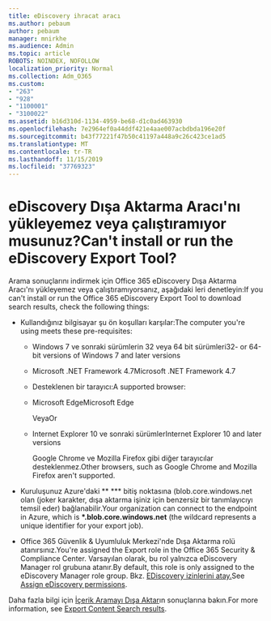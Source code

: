 ```yaml
---
title: eDiscovery ihracat aracı
ms.author: pebaum
author: pebaum
manager: mnirkhe
ms.audience: Admin
ms.topic: article
ROBOTS: NOINDEX, NOFOLLOW
localization_priority: Normal
ms.collection: Adm_O365
ms.custom:
- "263"
- "928"
- "1100001"
- "3100022"
ms.assetid: b16d310d-1134-4959-be68-d1c0ad463930
ms.openlocfilehash: 7e2964ef0a44ddf421e4aae007acbdbda196e20f
ms.sourcegitcommit: b43f77221f47b50c41197a448a9c26c423ce1ad5
ms.translationtype: MT
ms.contentlocale: tr-TR
ms.lasthandoff: 11/15/2019
ms.locfileid: "37769323"
---
```

# <a name="cant-install-or-run-the-ediscovery-export-tool"></a><span data-ttu-id="c85c7-102">eDiscovery Dışa Aktarma Aracı'nı yükleyemez veya çalıştıramıyor musunuz?</span><span class="sxs-lookup"><span data-stu-id="c85c7-102">Can't install or run the eDiscovery Export Tool?</span></span>

<span data-ttu-id="c85c7-103">Arama sonuçlarını indirmek için Office 365 eDiscovery Dışa Aktarma Aracı'nı yükleyemez veya çalıştıramıyorsanız, aşağıdaki leri denetleyin:</span><span class="sxs-lookup"><span data-stu-id="c85c7-103">If you can't install or run the Office 365 eDiscovery Export Tool to download search results, check the following things:</span></span>
  
- <span data-ttu-id="c85c7-104">Kullandığınız bilgisayar şu ön koşulları karşılar:</span><span class="sxs-lookup"><span data-stu-id="c85c7-104">The computer you're using meets these pre-requisites:</span></span>

  - <span data-ttu-id="c85c7-105">Windows 7 ve sonraki sürümlerin 32 veya 64 bit sürümleri</span><span class="sxs-lookup"><span data-stu-id="c85c7-105">32- or 64-bit versions of Windows 7 and later versions</span></span>

  - <span data-ttu-id="c85c7-106">Microsoft .NET Framework 4.7</span><span class="sxs-lookup"><span data-stu-id="c85c7-106">Microsoft .NET Framework 4.7</span></span>

  - <span data-ttu-id="c85c7-107">Desteklenen bir tarayıcı:</span><span class="sxs-lookup"><span data-stu-id="c85c7-107">A supported browser:</span></span>

  - <span data-ttu-id="c85c7-108">Microsoft Edge</span><span class="sxs-lookup"><span data-stu-id="c85c7-108">Microsoft Edge</span></span>

    <span data-ttu-id="c85c7-109">Veya</span><span class="sxs-lookup"><span data-stu-id="c85c7-109">Or</span></span>

  - <span data-ttu-id="c85c7-110">Internet Explorer 10 ve sonraki sürümler</span><span class="sxs-lookup"><span data-stu-id="c85c7-110">Internet Explorer 10 and later versions</span></span>

    <span data-ttu-id="c85c7-111">Google Chrome ve Mozilla Firefox gibi diğer tarayıcılar desteklenmez.</span><span class="sxs-lookup"><span data-stu-id="c85c7-111">Other browsers, such as Google Chrome and Mozilla Firefox aren't supported.</span></span>

- <span data-ttu-id="c85c7-112">Kuruluşunuz Azure'daki \*\* \*\*\* bitiş noktasına (blob.core.windows.net olan (joker karakter, dışa aktarma işiniz için benzersiz bir tanımlayıcıyı temsil eder) bağlanabilir.</span><span class="sxs-lookup"><span data-stu-id="c85c7-112">Your organization can connect to the endpoint in Azure, which is **\*.blob.core.windows.net** (the wildcard represents a unique identifier for your export job).</span></span>

- <span data-ttu-id="c85c7-113">Office 365 Güvenlik &amp; Uyumluluk Merkezi'nde Dışa Aktarma rolü atanırsınız.</span><span class="sxs-lookup"><span data-stu-id="c85c7-113">You're assigned the Export role in the Office 365 Security &amp; Compliance Center.</span></span> <span data-ttu-id="c85c7-114">Varsayılan olarak, bu rol yalnızca eDiscovery Manager rol grubuna atanır.</span><span class="sxs-lookup"><span data-stu-id="c85c7-114">By default, this role is only assigned to the eDiscovery Manager role group.</span></span> <span data-ttu-id="c85c7-115">Bkz. [EDiscovery izinlerini atay.](https://docs.microsoft.com/office365/securitycompliance/assign-ediscovery-permissions)</span><span class="sxs-lookup"><span data-stu-id="c85c7-115">See [Assign eDiscovery permissions](https://docs.microsoft.com/office365/securitycompliance/assign-ediscovery-permissions).</span></span>

<span data-ttu-id="c85c7-116">Daha fazla bilgi için [İçerik Aramayı Dışa Aktar](https://docs.microsoft.com/office365/securitycompliance/export-search-results)ın sonuçlarına bakın.</span><span class="sxs-lookup"><span data-stu-id="c85c7-116">For more information, see [Export Content Search results](https://docs.microsoft.com/office365/securitycompliance/export-search-results).</span></span>
  